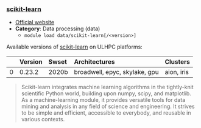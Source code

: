 ### [scikit-learn](https://scikit-learn.org/stable/index.html)

* [Official website](https://scikit-learn.org/stable/index.html)
* __Category__: Data processing (data)
    -  `module load data/scikit-learn[/<version>]`

Available versions of [scikit-learn](https://scikit-learn.org/stable/index.html) on ULHPC platforms:

|    | Version   | Swset   | Architectures                 | Clusters   |
|---:|:----------|:--------|:------------------------------|:-----------|
|  0 | 0.23.2    | 2020b   | broadwell, epyc, skylake, gpu | aion, iris |

> Scikit-learn integrates machine learning algorithms in the tightly-knit scientific Python world, building upon numpy, scipy, and matplotlib. As a machine-learning module, it provides versatile tools for data mining and analysis in any field of science and engineering. It strives to be simple and efficient, accessible to everybody, and reusable in various contexts.
